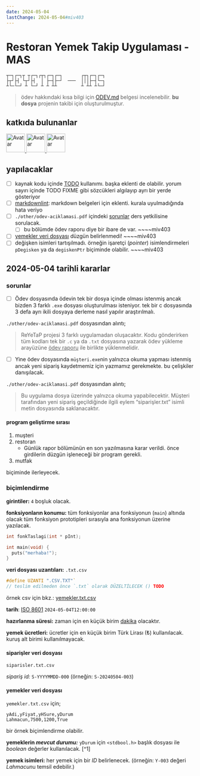 ```yaml
---
date: 2024-05-04
lastChange: 2024-05-04#miv403
---
```


<!--BELGEYİ DÜZENLEYECEK KİŞİ:
    - girintiler iki boşluk olacak biçimide yazılmıştır.
    - üstteki `lastChange` girdisini uygun biçimide değiştirebilirsin
    - eklediğin yapılacaklar girdisinin sonuna `~~~~isim` yazman güzel olabilir.
    - KOLAY GELSİN -->

# Restoran Yemek Takip Uygulaması - MAS

```text
┬─┐┌─┐┬ ┬┌─┐┌┬┐┌─┐┌─┐       ┌┬┐┌─┐┌─┐
├┬┘├┤ └┬┘├┤  │ ├─┤├─┘  ───  │││├─┤└─┐
┴└─└─┘ ┴ └─┘ ┴ ┴ ┴┴         ┴ ┴┴ ┴└─┘
```

> ödev hakkındaki kısa bilgi için [ODEV.md](https://github.com/miv403/reyetap-mas/blob/master/ODEV.md) belgesi incelenebilir.
> **bu dosya** projenin takibi için oluşturulmuştur.

## katkıda bulunanlar

<a href="https://github.com/mvarr">
  <img src="https://avatars.githubusercontent.com/u/147834815?v=4" alt="Avatar" height=50>
</a>
<a href="https://github.com/miv403">
  <img src="https://avatars.githubusercontent.com/u/62180556?v=4" alt="Avatar" height=50>
</a>
<a href="https://github.com/Dartsemih">
  <img src="https://avatars.githubusercontent.com/u/165713244?v=4" alt="Avatar" height=50>
</a>

## yapılacaklar

- [ ] kaynak kodu içinde [TODO](https://marketplace.visualstudio.com/items?itemName=Gruntfuggly.todo-tree) kullanımı. başka eklenti de olabilir. yorum sayırı içinde TODO FIXME gibi sözcükleri algılayıp ayrı bir yerde gösteriyor
- [ ] [markdownlint](https://marketplace.visualstudio.com/items?itemName=DavidAnson.vscode-markdownlint): markdown belgeleri için eklenti. kurala uyulmadığında hata veriyo
- [ ] `./other/odev-aciklamasi.pdf` içindeki [sorunlar](#sorunlar) ders yetkilisine sorulacak.
  - [ ] bu bölümde ödev raporu diye bir ibare de var. ~~~~miv403
- [ ] [yemekler veri dosyası](#yemekler-veri-dosyası) düzgün belirlenmedi! ~~~~miv403
- [ ] değişken isimleri tartışılmadı. örneğin işaretçi (*pointer*) isimlendirmeleri `pDegisken` ya da `degiskenPtr` biçiminde olabilir. ~~~~miv403

## 2024-05-04 tarihli kararlar

### sorunlar

- [ ] Ödev dosyasında ödevin tek bir dosya içinde olması istenmiş ancak bizden 3 farklı `.exe` dosyası oluşturulması isteniyor. tek bir c dosyasında 3 defa ayrı ikili dosyaya derleme nasıl yapılır araştırılmalı.

`./other/odev-aciklamasi.pdf` dosyasından alıntı;
> ReYeTaP projesi 3 farklı uygulamadan oluşacaktır.
> Kodu gönderirken tüm kodları tek bir `.c` ya da `.txt` dosyasına yazarak ödev yükleme
> arayüzüne <u>ödev raporu</u> ile birlikte yüklenmelidir.

- [ ] Yine ödev dosyasında `müşteri.exe`nin yalnızca okuma yapması istenmiş ancak yeni sipariş kaydetmemiz için yazmamız gerekmekte. bu çelişkiler danışılacak.

`./other/odev-aciklamasi.pdf` dosyasından alıntı;
> Bu uygulama dosya
> üzerinde yalnızca okuma yapabilecektir. Müşteri tarafından yeni sipariş geçildiğinde
> ilgili eylem “siparişler.txt” isimli metin dosyasında saklanacaktır.

#### program geliştirme sırası

1. muşteri
2. restoran
    - Günlük rapor bölümünün en son yazılmasına karar verildi. önce girdilerin düzgün işleneceği bir program gerekli.
3. mutfak

biçiminde ilerleyecek.

### biçimlendirme

**girintiler:** `4` boşluk olacak.

**fonksiyonların konumu:** tüm fonksiyonlar ana fonksiyonun (`main`) altında olacak tüm fonksiyon prototipleri sırasıyla ana fonksiyonun üzerine yazılacak.

```C
int fonkTaslagi(int * pInt);

int main(void) {
  puts("merhaba!");
}
```

**veri dosyası uzantıları:** `.txt.csv`

```C
#define UZANTI ".CSV.TXT"`
// teslim edilmeden önce `.txt` olarak DÜZELTİLECEK () TODO
```

örnek csv için bkz.: [yemekler.txt.csv](#yemekler-veri-dosyası)

**tarih**: [ISO 8601](https://en.wikipedia.org/wiki/ISO_8601) `2024-05-04T12:00:00`

**hazırlanma süresi:** zaman için en küçük birim [dakika](https://en.wikipedia.org/wiki/Minute) olacaktır.

**yemek ücretleri:** ücretler için en küçük birim Türk Lirası (₺) kullanılacak. kuruş alt birimi kullanılmayacak.

#### siparişler veri dosyası

`siparisler.txt.csv`

*sipariş id:* `S-YYYYMMDD-000` (örneğin: `S-20240504-003`)

#### yemekler veri dosyası

`yemekler.txt.csv` için;

```csv
yAdi,yFiyat,yHSure,yDurum
Lahmacun,7500,1200,True
```

bir örnek biçimlendirme olabilir.

**yemeklerin *mevcut durumu:*** `yDurum` için `<stdbool.h>` başlık dosyası ile *boolean* değerler kullanılacak. [^1]

**yemek isimleri:** her yemek için bir *ID* belirlenecek. (örneğin: `Y-003` değeri *Lahmacun*u temsil edebilir.)

<!--MARKDOWN LINT BOS YAPMASIN DİYE VAR-->
<!-- markdownlint-configure-file { 
  "no-inline-html": {
    "allowed_elements": [
  "a",
  "img",
  "u",
  "br",
    ]
  }
} -->